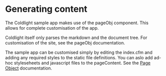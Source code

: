 # Generating content

The Coldlight sample app makes use of the pageObj component. This allows for complete customisation of the app.

Coldlight itself only parses the markdown and the document tree. For customisation of the site, see the pageObj documentation.

The sample app can be customised simply by editing the index.cfm and adding any required styles to the static file definitions. You can aslo add ad-hoc styleseheets and javascript files to the pageContent. See the [Page Object](https://www.coldlight.com/pageObj/adhocfiles.html) documentation.




